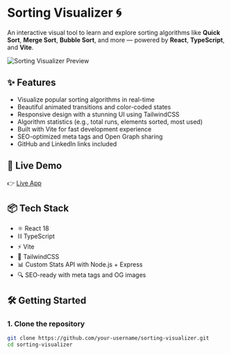 # Sorting Visualizer 🌀

An interactive visual tool to learn and explore sorting algorithms like **Quick Sort**, **Merge Sort**, **Bubble Sort**, and more — powered by **React**, **TypeScript**, and **Vite**.

![Sorting Visualizer Preview](https://sorting-visualizer-rp5w.onrender.com/preview.png)

## ✨ Features

- Visualize popular sorting algorithms in real-time
- Beautiful animated transitions and color-coded states
- Responsive design with a stunning UI using TailwindCSS
- Algorithm statistics (e.g., total runs, elements sorted, most used)
- Built with Vite for fast development experience
- SEO-optimized meta tags and Open Graph sharing
- GitHub and LinkedIn links included

## 🚀 Live Demo

👉 [Live App](https://sorting-visualizer-rp5w.onrender.com/)

## 📦 Tech Stack

- ⚛️ React 18
- ⛓ TypeScript
- ⚡ Vite
- 💅 TailwindCSS
- 📊 Custom Stats API with Node.js + Express
- 🔍 SEO-ready with meta tags and OG images

## 🛠️ Getting Started

### 1. Clone the repository

```bash
git clone https://github.com/your-username/sorting-visualizer.git
cd sorting-visualizer
